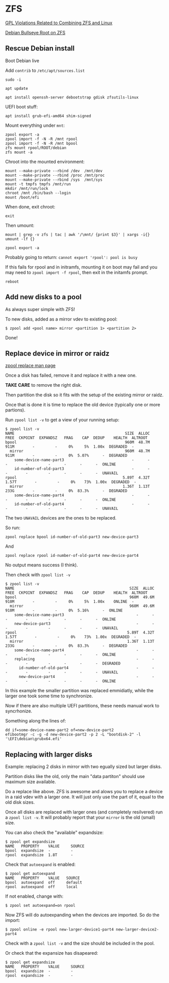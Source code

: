 # ZFS

[GPL Violations Related to Combining ZFS and Linux](https://sfconservancy.org/blog/2016/feb/25/zfs-and-linux/)

[Debian Bullseye Root on ZFS](https://openzfs.github.io/openzfs-docs/Getting%20Started/Debian/Debian%20Bullseye%20Root%20on%20ZFS.html)

## Rescue Debian install

Boot Debian live

Add `contrib` to `/etc/apt/sources.list`

```
sudo -i

apt update

apt install openssh-server debootstrap gdisk zfsutils-linux
```
UEFI boot stuff:
```
apt install grub-efi-amd64 shim-signed
```

Mount everything under `mnt`:
```
zpool export -a
zpool import -f -N -R /mnt rpool
zpool import -f -N -R /mnt bpool
zfs mount rpool/ROOT/debian
zfs mount -a
```

Chroot into the mounted environment:
```
mount --make-private --rbind /dev  /mnt/dev
mount --make-private --rbind /proc /mnt/proc
mount --make-private --rbind /sys  /mnt/sys
mount -t tmpfs tmpfs /mnt/run
mkdir /mnt/run/lock
chroot /mnt /bin/bash --login
mount /boot/efi
```

When done, exit chroot:

```
exit
```

Then umount:

```
mount | grep -v zfs | tac | awk '/\mnt/ {print $3}' | xargs -i{} umount -lf {}

zpool export -a
```

Probably going to return: `cannot export 'rpool': pool is busy`

If this fails for rpool and in initramfs, mounting it on boot may fail and you may need to `zpool import -f rpool`, then exit in the initamfs prompt.

```
reboot
```

## Add new disks to a pool

As always super simple with ZFS!

To new disks, added as a mirror vdev to existing pool:
```
$ zpool add <pool name> mirror <partition 1> <partition 2>
```
Done!

## Replace device in mirror or raidz

[zpool replace man page](https://openzfs.github.io/openzfs-docs/man/8/zpool-replace.8.html)

Once a disk has failed, remove it and replace it with a new one.

**TAKE CARE** to remove the right disk.

Then partition the disk so it fits with the setup of the existing mirror or raidz.

Once that is done it is time to replace the old device (typically one or more partions).

Run `zpool list -v` to get a view of your running setup:
```
$ zpool list -v
NAME                                                 SIZE  ALLOC   FREE  CKPOINT  EXPANDSZ   FRAG    CAP  DEDUP    HEALTH  ALTROOT
bpool                                                960M  48.7M   911M        -         -     0%     5%  1.00x  DEGRADED  -
  mirror                                             960M  48.7M   911M        -         -     0%  5.07%      -  DEGRADED
    some-device-name-part3                              -      -      -        -         -      -      -      -  ONLINE  
    id-number-of-old-part3                              -      -      -        -         -      -      -      -  UNAVAIL 
rpool                                               5.89T  4.32T  1.57T        -         -     0%    73%  1.00x  DEGRADED  -
  mirror                                            1.36T  1.13T   233G        -         -     0%  83.3%      -  DEGRADED
    some-device-name-part4                              -      -      -        -         -      -      -      -  ONLINE  
    id-number-of-old-part4                              -      -      -        -         -      -      -      -  UNAVAIL 
```

The two `UNAVAIL` devices are the ones to be replaced.

So run:
```
zpool replace bpool id-number-of-old-part3 new-device-part3
```
And
```
zpool replace rpool id-number-of-old-part4 new-device-part4
```
No output means success (I think).

Then check with `zpool list -v`
```
$ zpool list -v
NAME                                                   SIZE  ALLOC   FREE  CKPOINT  EXPANDSZ   FRAG    CAP  DEDUP    HEALTH  ALTROOT
bpool                                                  960M  49.6M   910M        -         -     0%     5%  1.00x    ONLINE  -
  mirror                                               960M  49.6M   910M        -         -     0%  5.16%      -  ONLINE  
    some-device-name-part3                                -      -      -        -         -      -      -      -  ONLINE  
    new-device-part3                                      -      -      -        -         -      -      -      -  UNAVAIL 
rpool                                                 5.89T  4.32T  1.57T        -         -     0%    73%  1.00x  DEGRADED  -
  mirror                                              1.36T  1.13T   233G        -         -     0%  83.3%      -  DEGRADED
    some-device-name-part4                                -      -      -        -         -      -      -      -  ONLINE  
    replacing                                             -      -      -        -         -      -      -      -  DEGRADED
      id-number-of-old-part4                              -      -      -        -         -      -      -      -  UNAVAIL 
      new-device-part4                                    -      -      -        -         -      -      -      -  ONLINE  
```
In this example the smaller partition was replaced emmidiatly, while the larger one took some time to synchronize.

Now if there are also multiple UEFI partitions, these needs manual work to syncrhonize.

Something along the lines of:
```
dd if=some-device-name-part2 of=new-device-part2
efibootmgr -c -g -d new-device-part2 -p 2 -L "bootdisk-2" -l '\EFI\debian\grubx64.efi'
```

## Replacing with larger disks

Example: replacing 2 disks in mirror with two egually sized but larger disks.

Partition disks like the old, only the main "data partiton" should use maximum size available.

Do a replace like above. ZFS is awesome and alows you to replace a device in a raid vdev with a larger one. It will just only use the part of it, equal to the old disk sizes.

Once all disks are replaced with larger ones (and completely resilvered) run a `zpool list -v`. It will probably report that your `mirror` is the old (small) size.

You can also check the "available" expandsize:
```
$ zpool get expandsize
NAME   PROPERTY    VALUE     SOURCE
bpool  expandsize  -         -
rpool  expandsize  1.8T      -
```

Check that `autoexpand` is enabled:
```
$ zpool get autoexpand
NAME   PROPERTY    VALUE   SOURCE
bpool  autoexpand  off     default
rpool  autoexpand  off     local
```

If not enabled, change with:
```
$ zpool set autoexpand=on rpool
```

Now ZFS will do autoexpanding when the devices are imported. So do the import:
```
$ zpool online -e rpool new-larger-device1-part4 new-larger-device2-part4
```

Check with a `zpool list -v` and the size should be included in the pool.

Or check that the expansize has disapeared:
```
$ zpool get expandsize
NAME   PROPERTY    VALUE     SOURCE
bpool  expandsize  -         -
rpool  expandsize  -         -
```
